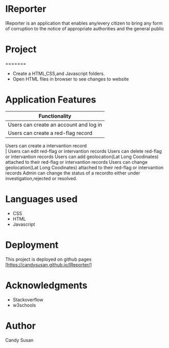 # IReporter

 IReporter is an application that enables any/every citizen to bring any form of corruption to the notice of appropriate authorities and the general public


# Project
=======
- Create a HTML,CSS,and Javascript folders.
- Open HTML files in browser to see changes to website


# Application Features

	                      
| Functionality                                         
| -------------                          
| Users can create an account and log in                     
| Users can create a red-flag record    
  Users can create a intervantion record                   
| Users can edit red-flag or intervantion records
  Users can delete red-flag or intervantion records
  Users can add geolocation(Lat Long Coodinates) attached to their red-flag or intervantion records
  Users can change geolocation(Lat Long Coodinates) attached to their red-flag or intervantion records
  Admin can change the status of a recordto either under investigation,rejected or resolved.
                

# Languages used

- CSS
- HTML
- Javascript


# Deployment

This project is deployed on github pages [https://candysusan.github.io/IReporter/]

# Acknowledgments

- Stackoverflow 
- w3schools 


# Author

Candy Susan

